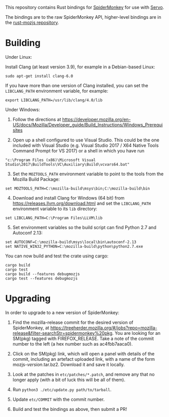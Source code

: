 This repository contains Rust bindings for [SpiderMonkey][sm] for use with
[Servo][s].

[sm]: https://developer.mozilla.org/en-US/docs/Mozilla/Projects/SpiderMonkey
[s]: https://servo.org/

The bindings are to the raw SpiderMonkey API, higher-level bindings
are in the [rust-mozjs repository][r-m].

[r-m]: https://github.com/servo/rust-mozjs/

Building
========

Under Linux:

Install Clang (at least version 3.9), for example in a Debian-based Linux:
```
sudo apt-get install clang-6.0
```

If you have more than one version of Clang installed, you can set the `LIBCLANG_PATH`
environment variable, for example:
```
export LIBCLANG_PATH=/usr/lib/clang/4.0/lib
```

Under Windows:

1. Follow the directions at
   https://developer.mozilla.org/en-US/docs/Mozilla/Developer_guide/Build_Instructions/Windows_Prerequisites

2. Open up a shell configured to use Visual Studio. This could be the
   one included with Visual Studio (e.g. Visual Studio 2017 / X64 Native
   Tools Command Prompt for VS 2017) or a shell in which you have run
```
"c:\Program Files (x86)\Microsoft Visual Studio\2017\BuildTools\VC\Auxiliary\Build\vcvars64.bat"
```

3. Set the `MOZTOOLS_PATH` environment variable to point to the tools from the Mozilla Build Package:
```
set MOZTOOLS_PATH=C:\mozilla-build\msys\bin;C:\mozilla-build\bin
```

4. Download and install Clang for Windows (64 bit) from https://releases.llvm.org/download.html
   and set the `LIBCLANG_PATH` environment variable to its `lib` directory:
```
set LIBCLANG_PATH=C:\Program Files\LLVM\lib
```

5. Set environment variables so the build script can find Python 2.7 and Autoconf 2.13:
```
set AUTOCONF=C:\mozilla-build\msys\local\bin\autoconf-2.13
set NATIVE_WIN32_PYTHON=C:\mozilla-build\python\python2.7.exe
```

You can now build and test the crate using cargo:
```
cargo build
cargo test
cargo build --features debugmozjs
cargo test --features debugmozjs
```

Upgrading
=========

In order to upgrade to a new version of SpiderMonkey:

1. Find the mozilla-release commit for the desired version of SpiderMonkey, at
   https://treeherder.mozilla.org/#/jobs?repo=mozilla-release&filter-searchStr=spidermonkey%20pkg.
   You are looking for an SM(pkg) tagged with FIREFOX_RELEASE.
   Take a note of the commit number to the left (a hex number such as ac4fbb7aaca0).

2. Click on the SM(pkg) link, which will open a panel with details of the
   commit, including an artefact uploaded link, with a name of the form
   mozjs-*version*.tar.bz2. Download it and save it locally.

3. Look at the patches in `etc/patches/*.patch`, and remove any that no longer apply
   (with a bit of luck this will be all of them).

4. Run `python3 ./etc/update.py path/to/tarball`.

5. Update `etc/COMMIT` with the commit number.

6. Build and test the bindings as above, then submit a PR!

[bindgen]: https://github.com/servo/rust-bindgen
